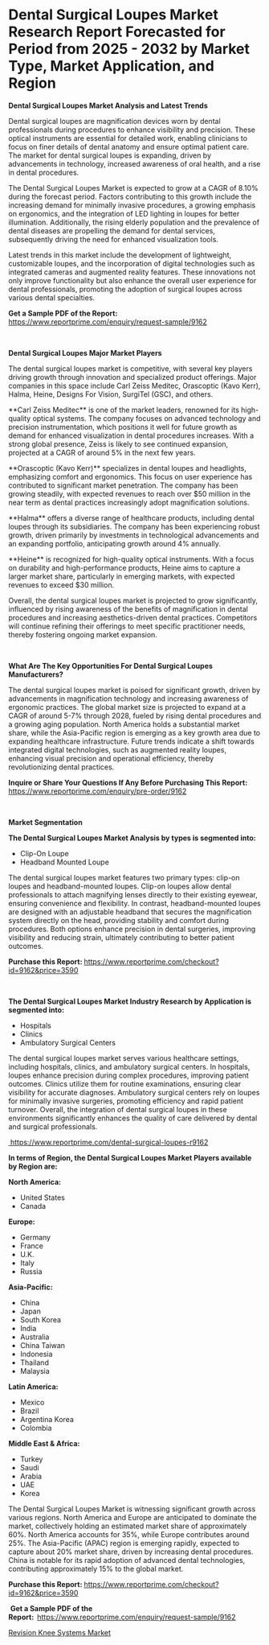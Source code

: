 <p><h1>Dental Surgical Loupes Market Research Report Forecasted for Period from 2025 -  2032 by Market Type, Market Application, and Region</h1></p><p><strong>Dental Surgical Loupes Market Analysis and Latest Trends</strong></p>
<p><p>Dental surgical loupes are magnification devices worn by dental professionals during procedures to enhance visibility and precision. These optical instruments are essential for detailed work, enabling clinicians to focus on finer details of dental anatomy and ensure optimal patient care. The market for dental surgical loupes is expanding, driven by advancements in technology, increased awareness of oral health, and a rise in dental procedures.</p><p>The Dental Surgical Loupes Market is expected to grow at a CAGR of 8.10% during the forecast period. Factors contributing to this growth include the increasing demand for minimally invasive procedures, a growing emphasis on ergonomics, and the integration of LED lighting in loupes for better illumination. Additionally, the rising elderly population and the prevalence of dental diseases are propelling the demand for dental services, subsequently driving the need for enhanced visualization tools.</p><p>Latest trends in this market include the development of lightweight, customizable loupes, and the incorporation of digital technologies such as integrated cameras and augmented reality features. These innovations not only improve functionality but also enhance the overall user experience for dental professionals, promoting the adoption of surgical loupes across various dental specialties.</p></p>
<p><strong>Get a Sample PDF of the Report:&nbsp;</strong> <a href="https://www.reportprime.com/enquiry/request-sample/9162?utm_campaign=2301&utm_medium=2&utm_source=Github&utm_content=ia&utm_term=20032025&utm_id=dental-surgical-loupes">https://www.reportprime.com/enquiry/request-sample/9162</a></p>
<p>&nbsp;</p>
<p><strong>Dental Surgical Loupes Major Market Players</strong></p>
<p><p>The dental surgical loupes market is competitive, with several key players driving growth through innovation and specialized product offerings. Major companies in this space include Carl Zeiss Meditec, Orascoptic (Kavo Kerr), Halma, Heine, Designs For Vision, SurgiTel (GSC), and others.</p><p>**Carl Zeiss Meditec** is one of the market leaders, renowned for its high-quality optical systems. The company focuses on advanced technology and precision instrumentation, which positions it well for future growth as demand for enhanced visualization in dental procedures increases. With a strong global presence, Zeiss is likely to see continued expansion, projected at a CAGR of around 5% in the next few years.</p><p>**Orascoptic (Kavo Kerr)** specializes in dental loupes and headlights, emphasizing comfort and ergonomics. This focus on user experience has contributed to significant market penetration. The company has been growing steadily, with expected revenues to reach over $50 million in the near term as dental practices increasingly adopt magnification solutions.</p><p>**Halma** offers a diverse range of healthcare products, including dental loupes through its subsidiaries. The company has been experiencing robust growth, driven primarily by investments in technological advancements and an expanding portfolio, anticipating growth around 4% annually.</p><p>**Heine** is recognized for high-quality optical instruments. With a focus on durability and high-performance products, Heine aims to capture a larger market share, particularly in emerging markets, with expected revenues to exceed $30 million.</p><p>Overall, the dental surgical loupes market is projected to grow significantly, influenced by rising awareness of the benefits of magnification in dental procedures and increasing aesthetics-driven dental practices. Competitors will continue refining their offerings to meet specific practitioner needs, thereby fostering ongoing market expansion.</p></p>
<p>&nbsp;</p>
<p><strong>What Are The Key Opportunities For Dental Surgical Loupes Manufacturers?</strong></p>
<p><p>The dental surgical loupes market is poised for significant growth, driven by advancements in magnification technology and increasing awareness of ergonomic practices. The global market size is projected to expand at a CAGR of around 5-7% through 2028, fueled by rising dental procedures and a growing aging population. North America holds a substantial market share, while the Asia-Pacific region is emerging as a key growth area due to expanding healthcare infrastructure. Future trends indicate a shift towards integrated digital technologies, such as augmented reality loupes, enhancing visual precision and operational efficiency, thereby revolutionizing dental practices.</p></p>
<p><strong>Inquire or Share Your Questions If Any Before Purchasing This Report:</strong> <a href="https://www.reportprime.com/enquiry/pre-order/9162?utm_campaign=2301&utm_medium=2&utm_source=Github&utm_content=ia&utm_term=20032025&utm_id=dental-surgical-loupes">https://www.reportprime.com/enquiry/pre-order/9162</a></p>
<p>&nbsp;</p>
<p><strong>Market Segmentation</strong></p>
<p><strong>The Dental Surgical Loupes Market Analysis by types is segmented into:</strong></p>
<p><ul><li>Clip-On Loupe</li><li>Headband Mounted Loupe</li></ul></p>
<p><p>The dental surgical loupes market features two primary types: clip-on loupes and headband-mounted loupes. Clip-on loupes allow dental professionals to attach magnifying lenses directly to their existing eyewear, ensuring convenience and flexibility. In contrast, headband-mounted loupes are designed with an adjustable headband that secures the magnification system directly on the head, providing stability and comfort during procedures. Both options enhance precision in dental surgeries, improving visibility and reducing strain, ultimately contributing to better patient outcomes.</p></p>
<p><strong>Purchase this Report:&nbsp;</strong><a href="https://www.reportprime.com/checkout?id=9162&price=3590&utm_campaign=2301&utm_medium=2&utm_source=Github&utm_content=ia&utm_term=20032025&utm_id=dental-surgical-loupes">https://www.reportprime.com/checkout?id=9162&price=3590</a></p>
<p>&nbsp;</p>
<p><strong>The Dental Surgical Loupes Market Industry Research by Application is segmented into:</strong></p>
<p><ul><li>Hospitals</li><li>Clinics</li><li>Ambulatory Surgical Centers</li></ul></p>
<p><p>The dental surgical loupes market serves various healthcare settings, including hospitals, clinics, and ambulatory surgical centers. In hospitals, loupes enhance precision during complex procedures, improving patient outcomes. Clinics utilize them for routine examinations, ensuring clear visibility for accurate diagnoses. Ambulatory surgical centers rely on loupes for minimally invasive surgeries, promoting efficiency and rapid patient turnover. Overall, the integration of dental surgical loupes in these environments significantly enhances the quality of care delivered by dental and surgical professionals.</p></p>
<p><a href="https://www.reportprime.com/dental-surgical-loupes-r9162?utm_campaign=2301&utm_medium=2&utm_source=Github&utm_content=ia&utm_term=20032025&utm_id=dental-surgical-loupes">&nbsp;https://www.reportprime.com/dental-surgical-loupes-r9162</a></p>
<p><strong>In terms of Region, the Dental Surgical Loupes Market Players available by Region are:</strong></p>
<p>
    <p> <strong> North America: </strong>
        <ul>
            <li>United States</li>
            <li>Canada</li>
        </ul>
        </p> 
    <p> <strong> Europe: </strong>
        <ul>
            <li>Germany</li>
            <li>France</li>
            <li>U.K.</li>
            <li>Italy</li>
            <li>Russia</li>
        </ul>
        </p> 
    <p> <strong> Asia-Pacific: </strong>
        <ul>
            <li>China</li>
            <li>Japan</li>
            <li>South Korea</li>
            <li>India</li>
            <li>Australia</li>
            <li>China Taiwan</li>
            <li>Indonesia</li>
            <li>Thailand</li>
            <li>Malaysia</li>
        </ul>
        </p> 
    <p> <strong> Latin America: </strong>
        <ul>
            <li>Mexico</li>
            <li>Brazil</li>
            <li>Argentina Korea</li>
            <li>Colombia</li>
        </ul>
        </p> 
    <p> <strong> Middle East & Africa: </strong>
        <ul>
            <li>Turkey</li>
            <li>Saudi</li>
            <li>Arabia</li>
            <li>UAE</li>
            <li>Korea</li>
        </ul>
    </p>
    </p>
<p><p>The Dental Surgical Loupes Market is witnessing significant growth across various regions. North America and Europe are anticipated to dominate the market, collectively holding an estimated market share of approximately 60%. North America accounts for 35%, while Europe contributes around 25%. The Asia-Pacific (APAC) region is emerging rapidly, expected to capture about 20% market share, driven by increasing dental procedures. China is notable for its rapid adoption of advanced dental technologies, contributing approximately 15% to the global market.</p></p>
<p><strong>Purchase this Report: </strong><a href="https://www.reportprime.com/checkout?id=9162&price=3590&utm_campaign=2301&utm_medium=2&utm_source=Github&utm_content=ia&utm_term=20032025&utm_id=dental-surgical-loupes">https://www.reportprime.com/checkout?id=9162&price=3590</a></p>
<p>&nbsp;<strong>Get a Sample PDF of the Report:&nbsp;&nbsp;</strong><a href="https://www.reportprime.com/enquiry/request-sample/9162?utm_campaign=2301&utm_medium=2&utm_source=Github&utm_content=ia&utm_term=20032025&utm_id=dental-surgical-loupes">https://www.reportprime.com/enquiry/request-sample/9162</a></p>
<p><strong></strong></p>
<p><p><a href="https://github.com/kbollin866/Market-Research-Report-List-1/blob/main/revision-knee-systems-market.md?utm_campaign=2301&utm_medium=2&utm_source=Github&utm_content=ia&utm_term=20032025&utm_id=dental-surgical-loupes">Revision Knee Systems Market</a></p></p>